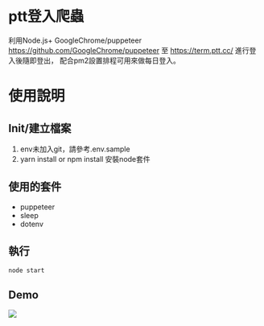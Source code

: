 # ptt登入爬蟲

利用Node.js+ GoogleChrome/puppeteer https://github.com/GoogleChrome/puppeteer
至 https://term.ptt.cc/ 進行登入後隨即登出，
配合pm2設置排程可用來做每日登入。


# 使用說明

## Init/建立檔案

1. env未加入git，請參考.env.sample
2. yarn install or npm install 安裝node套件


## 使用的套件
 - puppeteer
 - sleep
 - dotenv
 
 
## 執行

```shell
node start
```

## Demo
<img src="https://i.imgur.com/3tfzD7O.png">
